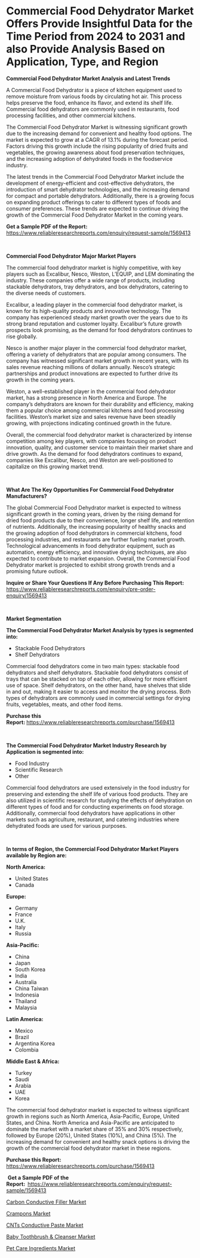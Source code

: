 <p><h1>Commercial Food Dehydrator Market Offers Provide Insightful Data for the Time Period from 2024 to 2031 and also Provide Analysis Based on Application, Type, and Region</h1></p><p><strong>Commercial Food Dehydrator Market Analysis and Latest Trends</strong></p>
<p><p>A Commercial Food Dehydrator is a piece of kitchen equipment used to remove moisture from various foods by circulating hot air. This process helps preserve the food, enhance its flavor, and extend its shelf life. Commercial food dehydrators are commonly used in restaurants, food processing facilities, and other commercial kitchens.</p><p>The Commercial Food Dehydrator Market is witnessing significant growth due to the increasing demand for convenient and healthy food options. The market is expected to grow at a CAGR of 13.1% during the forecast period. Factors driving this growth include the rising popularity of dried fruits and vegetables, the growing awareness about food preservation techniques, and the increasing adoption of dehydrated foods in the foodservice industry.</p><p>The latest trends in the Commercial Food Dehydrator Market include the development of energy-efficient and cost-effective dehydrators, the introduction of smart dehydrator technologies, and the increasing demand for compact and portable dehydrators. Additionally, there is a growing focus on expanding product offerings to cater to different types of foods and consumer preferences. These trends are expected to continue driving the growth of the Commercial Food Dehydrator Market in the coming years.</p></p>
<p><strong>Get a Sample PDF of the Report:&nbsp;</strong> <a href="https://www.reliableresearchreports.com/enquiry/request-sample/1569413">https://www.reliableresearchreports.com/enquiry/request-sample/1569413</a></p>
<p>&nbsp;</p>
<p><strong>Commercial Food Dehydrator Major Market Players</strong></p>
<p><p>The commercial food dehydrator market is highly competitive, with key players such as Excalibur, Nesco, Weston, L’EQUIP, and LEM dominating the industry. These companies offer a wide range of products, including stackable dehydrators, tray dehydrators, and box dehydrators, catering to the diverse needs of customers.</p><p>Excalibur, a leading player in the commercial food dehydrator market, is known for its high-quality products and innovative technology. The company has experienced steady market growth over the years due to its strong brand reputation and customer loyalty. Excalibur’s future growth prospects look promising, as the demand for food dehydrators continues to rise globally.</p><p>Nesco is another major player in the commercial food dehydrator market, offering a variety of dehydrators that are popular among consumers. The company has witnessed significant market growth in recent years, with its sales revenue reaching millions of dollars annually. Nesco’s strategic partnerships and product innovations are expected to further drive its growth in the coming years.</p><p>Weston, a well-established player in the commercial food dehydrator market, has a strong presence in North America and Europe. The company’s dehydrators are known for their durability and efficiency, making them a popular choice among commercial kitchens and food processing facilities. Weston’s market size and sales revenue have been steadily growing, with projections indicating continued growth in the future.</p><p>Overall, the commercial food dehydrator market is characterized by intense competition among key players, with companies focusing on product innovation, quality, and customer service to maintain their market share and drive growth. As the demand for food dehydrators continues to expand, companies like Excalibur, Nesco, and Weston are well-positioned to capitalize on this growing market trend.</p></p>
<p>&nbsp;</p>
<p><strong>What Are The Key Opportunities For Commercial Food Dehydrator Manufacturers?</strong></p>
<p><p>The global Commercial Food Dehydrator market is expected to witness significant growth in the coming years, driven by the rising demand for dried food products due to their convenience, longer shelf life, and retention of nutrients. Additionally, the increasing popularity of healthy snacks and the growing adoption of food dehydrators in commercial kitchens, food processing industries, and restaurants are further fueling market growth. Technological advancements in food dehydrator equipment, such as automation, energy efficiency, and innovative drying techniques, are also expected to contribute to market expansion. Overall, the Commercial Food Dehydrator market is projected to exhibit strong growth trends and a promising future outlook.</p></p>
<p><strong>Inquire or Share Your Questions If Any Before Purchasing This Report:</strong> <a href="https://www.reliableresearchreports.com/enquiry/pre-order-enquiry/1569413">https://www.reliableresearchreports.com/enquiry/pre-order-enquiry/1569413</a></p>
<p>&nbsp;</p>
<p><strong>Market Segmentation</strong></p>
<p><strong>The Commercial Food Dehydrator Market Analysis by types is segmented into:</strong></p>
<p><ul><li>Stackable Food Dehydrators</li><li>Shelf Dehydrators</li></ul></p>
<p><p>Commercial food dehydrators come in two main types: stackable food dehydrators and shelf dehydrators. Stackable food dehydrators consist of trays that can be stacked on top of each other, allowing for more efficient use of space. Shelf dehydrators, on the other hand, have shelves that slide in and out, making it easier to access and monitor the drying process. Both types of dehydrators are commonly used in commercial settings for drying fruits, vegetables, meats, and other food items.</p></p>
<p><strong>Purchase this Report:&nbsp;</strong><a href="https://www.reliableresearchreports.com/purchase/1569413">https://www.reliableresearchreports.com/purchase/1569413</a></p>
<p>&nbsp;</p>
<p><strong>The Commercial Food Dehydrator Market Industry Research by Application is segmented into:</strong></p>
<p><ul><li>Food Industry</li><li>Scientific Research</li><li>Other</li></ul></p>
<p><p>Commercial food dehydrators are used extensively in the food industry for preserving and extending the shelf life of various food products. They are also utilized in scientific research for studying the effects of dehydration on different types of food and for conducting experiments on food storage. Additionally, commercial food dehydrators have applications in other markets such as agriculture, restaurant, and catering industries where dehydrated foods are used for various purposes.</p></p>
<p>&nbsp;</p>
<p><strong>In terms of Region, the Commercial Food Dehydrator Market Players available by Region are:</strong></p>
<p>
    <p> <strong> North America: </strong>
        <ul>
            <li>United States</li>
            <li>Canada</li>
        </ul>
        </p> 
    <p> <strong> Europe: </strong>
        <ul>
            <li>Germany</li>
            <li>France</li>
            <li>U.K.</li>
            <li>Italy</li>
            <li>Russia</li>
        </ul>
        </p> 
    <p> <strong> Asia-Pacific: </strong>
        <ul>
            <li>China</li>
            <li>Japan</li>
            <li>South Korea</li>
            <li>India</li>
            <li>Australia</li>
            <li>China Taiwan</li>
            <li>Indonesia</li>
            <li>Thailand</li>
            <li>Malaysia</li>
        </ul>
        </p> 
    <p> <strong> Latin America: </strong>
        <ul>
            <li>Mexico</li>
            <li>Brazil</li>
            <li>Argentina Korea</li>
            <li>Colombia</li>
        </ul>
        </p> 
    <p> <strong> Middle East & Africa: </strong>
        <ul>
            <li>Turkey</li>
            <li>Saudi</li>
            <li>Arabia</li>
            <li>UAE</li>
            <li>Korea</li>
        </ul>
    </p>
    </p>
<p><p>The commercial food dehydrator market is expected to witness significant growth in regions such as North America, Asia-Pacific, Europe, United States, and China. North America and Asia-Pacific are anticipated to dominate the market with a market share of 35% and 30% respectively, followed by Europe (20%), United States (10%), and China (5%). The increasing demand for convenient and healthy snack options is driving the growth of the commercial food dehydrator market in these regions.</p></p>
<p><strong>Purchase this Report: </strong><a href="https://www.reliableresearchreports.com/purchase/1569413">https://www.reliableresearchreports.com/purchase/1569413</a></p>
<p>&nbsp;<strong>Get a Sample PDF of the Report:&nbsp;&nbsp;</strong><a href="https://www.reliableresearchreports.com/enquiry/request-sample/1569413">https://www.reliableresearchreports.com/enquiry/request-sample/1569413</a></p>
<p><strong></strong></p>
<p><p><a href="https://github.com/juniordelafrance/Market-Research-Report-List-2/blob/main/carbon-conductive-filler-market.md">Carbon Conductive Filler Market</a></p><p><a href="https://github.com/FassouRP/Market-Research-Report-List-3/blob/main/crampons-market.md">Crampons Market</a></p><p><a href="https://github.com/rahu1506/Market-Research-Report-List-3/blob/main/cnts-conductive-paste-market.md">CNTs Conductive Paste Market</a></p><p><a href="https://issuu.com/reportprime-2/docs/baby-toothbrush-cleanser-market-size-2030.pptx">Baby Toothbrush & Cleanser Market</a></p><p><a href="https://issuu.com/reportprime-2/docs/pet-care-ingredients-market-size-2030.pptx">Pet Care Ingredients Market</a></p></p>